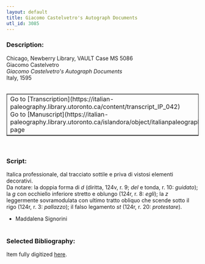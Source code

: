 ```yaml
---
layout: default
title: Giacomo Castelvetro's Autograph Documents
utl_id: 3085
---
```


### Description:

Chicago, Newberry Library, VAULT Case MS 5086<br>
Giacomo Castelvetro<br>
_Giacomo Castelvetro's Autograph Documents​_<br>
Italy, 1595<br>
 <br>
<table border=""0.5"" cellpadding=""1"" cellspacing=""1"" style=""width: 200px; background-color:#F8F8F8;""><tbody><tr><td>Go to [Transcription](https://italian-paleography.library.utoronto.ca/content/transcript_IP_042)<br>
Go to [Manuscript](https://italian-paleography.library.utoronto.ca/islandora/object/italianpaleography%3AIP_042) page</td></tr></tbody></table> <br>


### Script:

Italica professionale, dal tracciato sottile e priva di vistosi elementi decorativi.<br>
Da notare: la doppia forma di _d_ (diritta, 124v, r. 9; _del_ e tonda, r. 10: _guidato_); la _g_ con occhiello inferiore stretto e oblungo (124r, r. 8: _egli_); la _z_ leggermente sovramodulata con ultimo tratto obliquo che scende sotto il rigo (124r, r. 3: _pallazzo_); il falso legamento _st_ (124r, r. 20: _protestare_).<br>
- Maddalena Signorini<br>
 <br>


### Selected Bibliography:

Item fully digitized [here](http://collections.carli.illinois.edu/cdm/ref/collection/nby_dig/id/24545).<br>
 <br>
